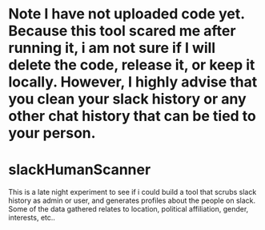 # Note I have not uploaded code yet.  Because this tool scared me after running it, i am not sure if I will delete the code, release it, or keep it locally.  However, I highly advise that you clean your slack history or any other chat history that can be tied to your person.

# slackHumanScanner
This is a late night experiment to see if i could build a tool that scrubs slack history as admin or user, and generates profiles about the people on slack.  Some of the data gathered relates to location, political affiliation, gender, interests, etc..
